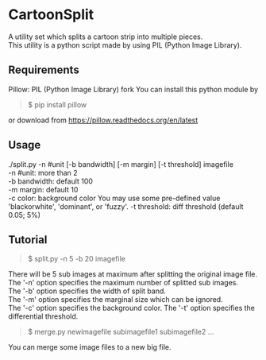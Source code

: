 CartoonSplit
============

A utility set which splits a cartoon strip into multiple pieces.  
This utility is a python script made by using PIL (Python Image Library).  

Requirements
------------
Pillow: PIL (Python Image Library) fork
You can install this python module by
 > $ pip install pillow
 
or download from https://pillow.readthedocs.org/en/latest

Usage
-----
./split.py -n #unit [-b bandwidth] [-m margin] [-t threshold] imagefile  
  	-n #unit: more than 2  
  	-b bandwidth: default 100  
  	-m margin: default 10  
	-c color: background color
		You may use some pre-defined value 'blackorwhite', 'dominant', or 'fuzzy'.
	-t threshold: diff threshold (default 0.05; 5%)

Tutorial
--------
 > $ split.py -n 5 -b 20 imagefile

There will be 5 sub images at maximum after splitting the original image file.  
The '-n' option specifies the maximum number of splitted sub images.  
The '-b' option specifies the width of split band.  
The '-m' option specifies the marginal size which can be ignored.  
The '-c' option specifies the background color.
The '-t' option specifies the differential threshold.
  
 > $ merge.py newimagefile subimagefile1 subimagefile2 ...

You can merge some image files to a new big file.


